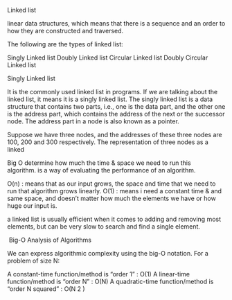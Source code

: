 Linked list 

linear data structures, which means that there is a sequence and an order to how they are constructed and traversed. 




The following are the types of linked list:

Singly Linked list
Doubly Linked list
Circular Linked list
Doubly Circular Linked list





Singly Linked list

It is the commonly used linked list in programs. If we are talking about the linked list, it means it is a singly linked list. The singly linked list is a data structure that contains two parts, i.e., one is the data part, and the other one is the address part, which contains the address of the next or the successor node. The address part in a node is also known as a pointer.

Suppose we have three nodes, and the addresses of these three nodes are 100, 200 and 300 respectively. The representation of three nodes as a linked 

Big O determine how much the time & space we need to run this algorithm. is a way of evaluating the performance of an algorithm.

O(n) : means that as our input grows, the space and time that we need to run that algorithm grows linearly.
O(1) : means i need a constant time & and same space, and doesn’t matter how much the elements we have or how huge our input is.




a linked list is usually efficient when it comes to adding and removing most elements, but can be very slow to search and find a single element.

 Big-O Analysis of Algorithms

We can express algorithmic complexity using the big-O notation. For a problem of size N:

A constant-time function/method is “order 1” : O(1)
A linear-time function/method is “order N” : O(N)
A quadratic-time function/method is “order N squared” : O(N 2 )